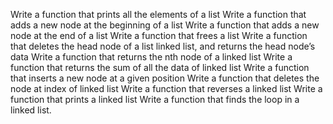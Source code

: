 Write a function that prints all the elements of a list
Write a function that adds a new node at the beginning of a list
Write a function that adds a new node at the end of a list
Write a function that frees a list
Write a function that deletes the head node of a list linked list, and returns the head node’s data
Write a function that returns the nth node of a linked list
Write a function that returns the sum of all the data of linked list
Write a function that inserts a new node at a given position
Write a function that deletes the node at index of linked list
Write a function that reverses a linked list
Write a function that prints a linked list
Write a function that finds the loop in a linked list.

